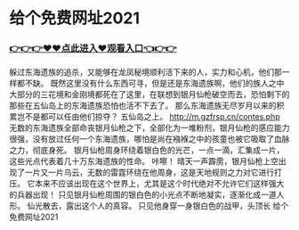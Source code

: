 # 给个免费网址2021

### <a href="https://github.com/lihzd/gtgff/issues/1">👉👉👉♥♥点此进入♥观看入口👈👉👉</a>

  躲过东海遗族的追杀，又能够在龙凤秘境顺利活下来的人，实力和心机，他们那一样都不缺。
    既然这里没有什么东西可寻，但是还是东海遗族啊，他们的族人之中大部分的三花境和金刚境都死在了这里，在联想到银月仙枪破空而去，恐怕剩下的那些在五仙岛上的东海遗族恐怕也活不下去了。
    那么东海遗族无尽岁月以来的积累岂不是都可以任由他们掠夺？
    五仙岛之上。
    http://m.gzfrsp.cn/contes.php
    无数的东海遗族全部命丧银月仙枪之下，全部化为一堆粉剂，银月仙枪的感应能力很强，没有放过任何一个东海遗族，哪怕是尚在襁褓之中的孩童也被它吸取了血脉之力，彻底身死。
    银月仙枪周身环绕着银白色的光芒，一点一滴，汇集成一片，这些光点代表着几十万东海遗族的性命。
    咔嚓！
    晴天一声霹雳，银月仙枪上空出现了一片又一片乌云，无数的雷霆环绕在他周身，这是天地规则之力对它进行打压。
    它本来不应该出现在这个世界上，尤其是这个时代绝对不允许它们这样强大的兵器出现！
    只见银月仙枪周围的银白色的小光点不断地凝实，逐渐化成一道人形。
    仙光散去，露出这个人的真容。
    只见他身穿一身银白色的战甲，头顶长
给个免费网址2021
